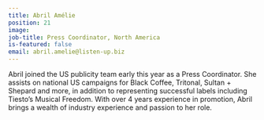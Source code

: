 ```yaml
---
title: Abril Amélie
position: 21
image: 
job-title: Press Coordinator, North America
is-featured: false
email: abril.amelie@listen-up.biz
---
```


Abril joined the US publicity team early this year as a Press Coordinator. She assists on national US campaigns for Black Coffee, Tritonal, Sultan + Shepard and more, in addition to representing successful labels including Tiesto’s Musical Freedom. With over 4 years experience in promotion, Abril brings a wealth of industry experience and passion to her role.